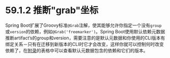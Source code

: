 # 59.1.2 推断"grab"坐标

Spring Boot扩展了Groovy标准`@Grab`注解，使其能够允许你指定一个没有`group`或`version`的依赖，例如`@Grab('freemarker')`。Spring Boot使用默认依赖元数据推断artifact’s的group和version，需要注意的是默认元数据和你使用的CLI版本有绑定关系－只有在迁移到新版本的CLI时它才会改变，这样你就可以控制何时改变依赖了，在[附录](http://docs.spring.io/spring-boot/docs/1.4.1.RELEASE/reference/htmlsingle/#appendix-dependency-versions)的表格中可以查看默认元数据包含的依赖和它们的版本。


